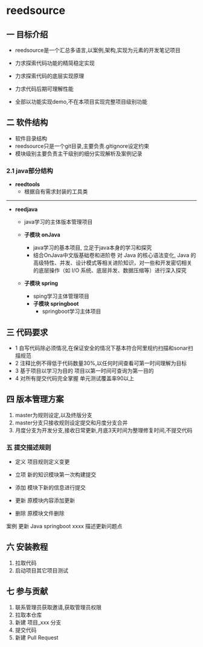 # reedsource

## 一 目标介绍
- reedsource是一个汇总多语言,以案例,架构,实现为元素的开发笔记项目

- 力求探索代码功能的精简稳定实现
- 力求探索代码的底层实现原理
- 力求代码后期可理解性能
- 全部以功能实现demo,不在本项目实现完整项目级别功能

## 二 软件结构
- 软件目录结构
- reedsource只是一个git目录,主要负责.gitignore设定约束
- 模块级别主要负责主干级别的细分实现解析及案例记录

### 2.1 java部分结构

- **reedtools**
  - 根据自有需求封装的工具类

------

- **reedjava**

  - java学习的主体版本管理项目

  - **子模块 onJava** 
    - java学习的基本项目, 立足于java本身的学习和探究
    - 结合OnJava中文版基础卷和进阶卷  对 Java 的核心语法变化, Java 的高级特性、并发、设计模式等相关进阶知识，对一些和开发密切相关的底层操作（如 I/O 系统、底层并发、数据压缩等）进行深入探究

  - **子模块 spring**
    - sping学习主体管理项目
    - **子模块 springboot**
      - springboot学习主体项目

## 三 代码要求

- 1 自写代码除必须情况,在保证安全的情况下基本符合阿里规约扫描和sonar扫描规范
- 2 注释比例不得低于代码数量30%,以任何时间查看可第一时间理解为目标
- 3 基于项目以学习为目的 项目以第一时间可查询为第一目的
- 4 对所有提交代码完全掌握 单元测试覆盖率90以上

## 四 版本管理方案

1. master为规则设定,以及终版分支
2. master分支只接收规则设定提交和月度分支合并
3. 月度分支为开发分支,接收日常更新,月底3天时间为整理修复时间,不提交代码

### 五 提交描述规则

- 定义	项目规则定义变更

- 立项	新的知识模块第一次构建提交
- 添加	模块下新的信息进行提交
- 更新	原模块内容添加更新
- 删除	原模块文件删除

案例 更新 Java springboot xxxx 描述更新问题点

## 六 安装教程

1. 拉取代码
4. 启动项目其它项目测试

## 七 参与贡献

1. 联系管理员获取邀请,获取管理员权限
2. 拉取本仓库
3. 新建 项目_xxx 分支
4. 提交代码
5. 新建 Pull Request